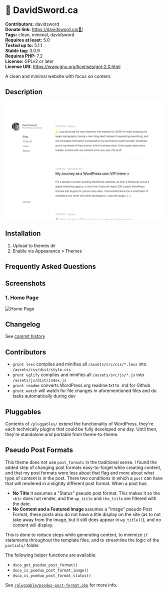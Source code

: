 # 🦊 DavidSword.ca #
**Contributors:**      davidsword  
**Donate link:**       https://davidsword.ca/🍺/  
**Tags:**              clean, minimal, davidsword  
**Requires at least:** 5.0  
**Tested up to:**      5.1.1  
**Stable tag:**        3.0.9  
**Requires PHP:**      7.2  
**License:**           GPLv2 or later  
**License URI:**       https://www.gnu.org/licenses/gpl-2.0.html  

A clean and minimal website with focus on content.

## Description ##

![](screenshot.png)

## Installation ##

1. Upload to themes dir
2. Enable via Appearance » Themes

## Frequently Asked Questions ##


## Screenshots ##

### 1. Home Page ###
![Home Page](http://ps.w.org/🦊-davidsword.ca/assets/screenshot-1.png)


## Changelog ##

See [commit history](https://github.com/davidsword/davidsword.ca/commits/master)

## Contributors ##

* `grunt less` compiles and minifies all `/assets/src/css/*.less` into `/assets/css/dist/style.css`
* `grunt uglify` compiles and minifies all `/assets/src/js/*.js` into `/assets/js/dist/index.js`
* `grunt readme` converts WordPress.org readme.txt to .md for Github
* `grunt watch` will watch for file changes in aforementioned files and do tasks automatically during dev

## Pluggables ##

Contents of `/pluggables/` extend the functionality of WordPress, they're each technically plugins that could be fully developed one day. Until then, they're standalone and portable from theme-to-theme.

## Pseudo Post Formats ##

This theme does not use `post_formats` in the traditional sense. I found the added step of changing post formats easy-to-forget while creating content, and that my post formats were less about that flag and more about what type of content is in the post. There two conditions in which a `post` can have that will rendered in a slightly different post format. When a post has:

- **No Title** it assumes a "Status" pseudo post format. This makes it so the `<h1>` does not render, and the `wp_title` and `the_title` are filtered with the date.
- **No Content and a Featured Image** assumes a "Image" pseudo Post Format, these posts also do not have a title display on the site (as to not take away from the image, but it still does appear in `wp_title()`), and no content will display.

This is done to reduce steps while generating content, to minimize `if` statements throughout the template files, and to streamline the logic of the `partials/` folder.

The following helper functions are available:
* `dsca_get_pseduo_post_format()`
* `dsca_is_pseduo_post_format_image()`
* `dsca_is_pseduo_post_format_status()`

See [`/pluggable/pseduo-post-format.php`](pluggable/pseduo-post-format.php) for more info.
